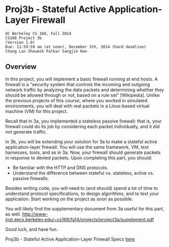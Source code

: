 # Proj3b - Stateful Active Application-Layer Firewall
    UC Berkeley CS 168, Fall 2014
    CS168 Project 3b
    (Version 1.0)
    Due: 11:59:59 am (at noon), December 3th, 2014 (hard deadline)
    Chang Lan Shoumik Palkar Sangjin Han

## Overview
In this project, you will implement a basic firewall running at end hosts. A firewall is a “security system that controls the incoming and outgoing network traffic by analyzing the data packets and determining whether they should be allowed through or not, based on a rule set” [Wikipedia]. Unlike the previous projects of this course, where you worked in simulated environments, you will deal with real packets in a Linux-based virtual machine (VM) for this project.

Recall that in 3a, you implemented a stateless passive firewall: that is, your firewall could do its job by considering each packet individually, and it did not generate traffic.

In 3b, you will be extending your solution for 3a to make a stateful active application-layer firewall. You will use the same framework, VM, test harnesses, tools, and as in 3a. Now, your firewall should generate packets in response to denied packets. Upon completing this part, you should:

- Be familiar with the HTTP and DNS protocols.
- Understand the difference between stateful vs. stateless, active vs. passive firewalls.

Besides writing code, you will need to (and should) spend a lot of time to understand protocol specifications, to design algorithms, and to test your application. Start working on the project as soon as possible.

You will likely find the supplementary document from 3a useful for this part, as well. http://www-inst.eecs.berkeley.edu/~cs168/fa14/projects/project3a/supplement.pdf

Good luck, and have fun.

Proj3b - Stateful Active Application-Layer Firewall Specs [here](/specs/Proj3b-StatefulActiveFirewall-Specs.pdf)
